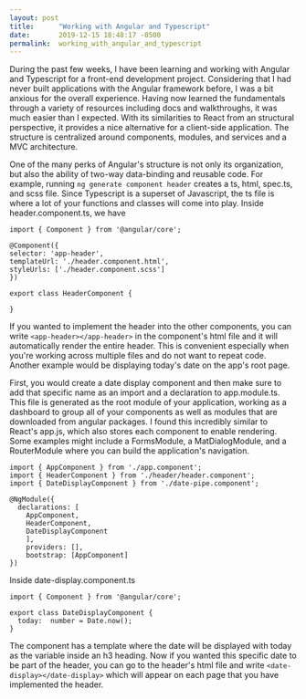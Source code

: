 ```yaml
---
layout: post
title:      "Working with Angular and Typescript"
date:       2019-12-15 18:48:17 -0500
permalink:  working_with_angular_and_typescript
---
```



During the past few weeks, I have been learning and working with Angular and Typescript for a front-end development project. Considering that I had never built applications with the Angular framework before, I was a bit anxious for the overall experience. Having now learned the fundamentals through a variety of resources including docs and walkthroughs, it was much easier than I expected. With its similarities to React from an structural perspective, it provides a nice alternative for a client-side application. The structure is centralized around components, modules, and services and a MVC architecture. 

One of the many perks of Angular's structure is not only its organization, but also the ability of two-way data-binding and reusable code. For example, running `ng generate component header` creates a ts, html, spec.ts, and scss file. Since Typescript is a superset of Javascript, the ts file is where a lot of your functions and classes will come into play. Inside header.component.ts, we have

```
import { Component } from '@angular/core';

@Component({
selector: 'app-header',
templateUrl: './header.component.html',
styleUrls: ['./header.component.scss']
})

export class HeaderComponent {

}
```

If you wanted to implement the header into the other components, you can write `<app-header></app-header>` in the component's html file and it will automatically render the entire header. This is convenient especially when you're working across multiple files and do not want to repeat code. Another example would be displaying today's date on the app's root page. 

First, you would create a date display component and then make sure to add that specific name as an import and a declaration to app.module.ts. This file is generated as the root module of your application, working as a dashboard to group all of your components as well as modules that are downloaded from angular packages. I found this incredibly similar to React's app.js, which also stores each component to enable rendering. Some examples might include a FormsModule, a MatDialogModule, and a RouterModule where you can build the application's navigation.

```
import { AppComponent } from './app.component';
import { HeaderComponent } from './header/header.component';
import { DateDisplayComponent } from './date-pipe.component';

@NgModule({
  declarations: [
	AppComponent,
	HeaderComponent,
	DateDisplayComponent
	],
	providers: [],
	bootstrap: [AppComponent]
})
```

Inside date-display.component.ts

```
import { Component } from '@angular/core';

export class DateDisplayComponent {
  today:  number = Date.now();
}
```

The component has a template where the date will be displayed with today as the variable inside an h3 heading. Now if you wanted this specific date to be part of the header, you can go to the header's html file and write `<date-display></date-display>` which will appear on each page that you have implemented the header.




